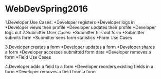 # WebDevSpring2016
1.Developer Use Cases:
  *Developer registers
  *Developer logs in
  *Developer views their profile
  *Developer updates their profile
  *Developer logs out
2.Submitter User Cases:
  *Submitter fills out form
  *Submitter submits form
  *Submitter sees form statistics
  *Form Use Cases

3.Developer creates a form
  *Developer updates a form
  *Developer shares a form
  *Developer accesses submitted form data
  *Developer removes a form
  *Field Use Cases

4.Developer adds a field to a form
  *Developer reorders existing fields in a form
  *Developer removes a field from a form
